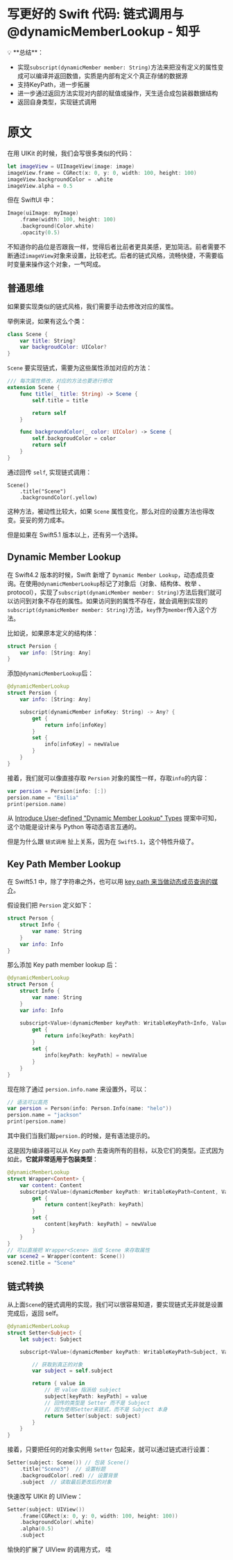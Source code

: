 # 写更好的 Swift 代码: 链式调用与@dynamicMemberLookup - 知乎

<aside>
💡 **总结**：

- 实现`subscript(dynamicMember member: String)`方法来把没有定义的属性变成可以编译并返回数值，实质是内部有定义个真正存储的数据源
- 支持KeyPath，进一步拓展
- 进一步通过返回方法实现对内部的赋值或操作，天生适合成包装器数据结构
- 返回自身类型，实现链式调用
</aside>

# 原文

在用 UIKit 的时候，我们会写很多类似的代码：

```swift
let imageView = UIImageView(image: image)
imageView.frame = CGRect(x: 0, y: 0, width: 100, height: 100)
imageView.backgroundColor = .white
imageView.alpha = 0.5
```

但在 SwiftUI 中：

```swift
Image(uiImage: myImage)
    .frame(width: 100, height: 100)
    .background(Color.white)
    .opacity(0.5)
```

不知道你的品位是否跟我一样，觉得后者比前者更具美感，更加简洁。前者需要不断通过`imageView`对象来设置，比较老式。后者的链式风格，流畅快捷，不需要临时变量来操作这个对象，一气呵成。

## **普通思维**

如果要实现类似的链式风格，我们需要手动去修改对应的属性。

举例来说，如果有这么个类：

```swift
class Scene {
    var title: String?
    var backgroudColor: UIColor?
}
```

`Scene` 要实现链式，需要为这些属性添加对应的方法：

```swift
/// 每次属性修改，对应的方法也要进行修改
extension Scene {
    func title(_ title: String) -> Scene {
        self.title = title

        return self
    }

    func backgroundColor(_ color: UIColor) -> Scene {
        self.backgroudColor = color
        return self
    }
}
```

通过回传 `self`, 实现链式调用：

```
Scene()
    .title("Scene")
    .backgroundColor(.yellow)
```

这种方法，被动性比较大，如果 `Scene` 属性变化，那么对应的设置方法也得改变。妥妥的劳力成本。

但是如果在 Swift5.1 版本以上，还有另一个选择。

## **Dynamic Member Lookup**

在 Swift4.2 版本的时候，Swift 新增了 `Dynamic Member Lookup`，动态成员查询。在使用`@dynamicMemberLookup`标记了对象后（对象、结构体、枚举
、protocol），实现了`subscript(dynamicMember member: String)`方法后我们就可以访问到对象不存在的属性。如果访问到的属性不存在，就会调用到实现的 `subscript(dynamicMember member: String)`方法，`key`作为`member`传入这个方法。

比如说，如果原本定义的结构体：

```swift
struct Persion {
    var info: [String: Any]
}
```

添加`@dynamicMemberLookup`后：

```swift
@dynamicMemberLookup
struct Persion {
    var info: [String: Any]

    subscript(dynamicMember infoKey: String) -> Any? {
        get {
            return info[infoKey]
        }
        set {
            info[infoKey] = newValue
        }
    }
}
```

接着，我们就可以像直接存取 `Persion` 对象的属性一样，存取`info`的内容：

```swift
var persion = Persion(info: [:])
persion.name = "Emilia"
print(persion.name)
```

从 [Introduce User-defined "Dynamic Member Lookup" Types](https://link.zhihu.com/?target=https%3A//github.com/apple/swift-evolution/blob/main/proposals/0293-extend-property-wrappers-to-function-and-closure-parameters.md) 提案中可知，这个功能是设计来与 Python 等动态语言互通的。

但是为什么跟 `链式调用` 扯上关系，因为在 `Swift5.1`，这个特性升级了。

## **Key Path Member Lookup**

在 Swift5.1 中，除了字符串之外，也可以用 [key path 来当做动态成员查询的媒介](https://link.zhihu.com/?target=https%3A//github.com/apple/swift-evolution/blob/master/proposals/0252-keypath-dynamic-member-lookup.md)。

假设我们把 `Persion` 定义如下：

```swift
struct Person {
    struct Info {
        var name: String
    }
    var info: Info
}
```

那么添加 Key path member lookup 后：

```swift
@dynamicMemberLookup
struct Person {
    struct Info {
        var name: String
    }
    var info: Info

    subscript<Value>(dynamicMember keyPath: WritableKeyPath<Info, Value>) -> Value {
        get {
            return info[keyPath: keyPath]
        }
        set {
            info[keyPath: keyPath] = newValue
        }
    }
}
```

现在除了通过 `persion.info.name` 来设置外，可以：

```swift
// 语法可以高亮
var persion = Person(info: Person.Info(name: "helo"))
persion.name = "jackson"
print(persion.name)
```

其中我们当我们敲`persion.`的时候，是有语法提示的。

这是因为编译器可以从 Key path 去查询所有的目标，以及它们的类型。正式因为如此，**它就非常适用于包装类型**：

```swift
@dynamicMemberLookup
struct Wrapper<Content> {
    var content: Content
    subscript<Value>(dynamicMember keyPath: WritableKeyPath<Content, Value>) -> Value {
        get {
            return content[keyPath: keyPath]
        }
        set {
            content[keyPath: keyPath] = newValue
        }
    }
}
// 可以直接把 Wrapper<Scene> 当成 Scene 来存取属性
var scene2 = Wrapper(content: Scene())
scene2.title = "Scene"
```

## **链式转换**

从上面`Scene`的链式调用的实现，我们可以很容易知道，要实现链式无非就是设置完成后，返回 self。

```swift
@dynamicMemberLookup
struct Setter<Subject> {
    let subject: Subject

    subscript<Value>(dynamicMember keyPath: WritableKeyPath<Subject, Value>) -> ((Value) -> Setter<Subject>) {

        // 获取到真正的对象
        var subject = self.subject

        return { value in
            // 把 value 指派给 subject
            subject[keyPath: keyPath] = value
            // 回传的类型是 Setter 而不是 Subject
            // 因为使用Setter来链式，而不是 Subject 本身
            return Setter(subject: subject)
        }
    }
}
```

接着，只要把任何的对象实例用 `Setter` 包起来，就可以通过链式进行设置：

```swift
Setter(subject: Scene()) // 包装 Scene()
    .title("Scene3")  // 设置标题
    .backgroudColor(.red) // 设置背景
    .subject  // 读取最后更改后的对象
```

快速改写 UIKit 的 UIView：

```swift
Setter(subject: UIView())
    .frame(CGRect(x: 0, y: 0, width: 100, height: 100))
    .backgroundColor(.white)
    .alpha(0.5)
    .subject
```

愉快的扩展了 UIView 的调用方式， 哇